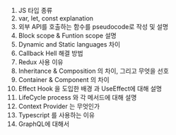 1. JS 타입 종류
2. var, let, const explanation
3. 외부 API를 호출하는 함수를 pseudocode로 작성 및 설명
4. Block scope & Funtion scope 설명
5. Dynamic and Static languages 차이
6. Callback Hell 해결 방법
7. Redux 사용 이유
8. Inheritance & Composition 의 차이, 그리고 무엇을 선호
9. Container & Component 의 차이
10. Effect Hook 을 도입한 배경 과 UseEffect에 대해 설명
11. LifeCycle process 와 각 메서드에 대해 설명
12. Context Provider 는 무엇인가
13. Typescript 를 사용하는 이유
14. GraphQL에 대해서
